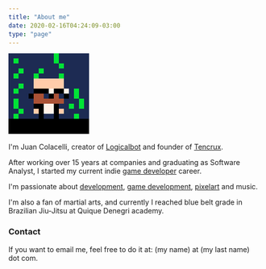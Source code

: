```yaml
---
title: "About me"
date: 2020-02-16T04:24:09-03:00
type: "page"
---
```


![JC](jc.png)

I'm Juan Colacelli, creator of [Logicalbot](https://logicalbot.com) and founder of [Tencrux](https://tencrux.com).

After working over 15 years at companies and graduating as Software Analyst, I started my current indie [game developer](/tags/gamedev) career.

I'm passionate about [development](/tags/dev), [game development](/tags/gamedev), [pixelart](/tags/pixelart) and music.

I'm also a fan of martial arts, and currently I reached blue belt grade in Brazilian Jiu-Jitsu at Quique Denegri academy.

### Contact

If you want to email me, feel free to do it at: (my name) at (my last name) dot com.
